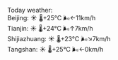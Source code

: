Today weather:  
Beijing: ☀️ 🌡️+25°C 🌬️←11km/h  
Tianjin: ☀️ 🌡️+24°C 🌬️↑7km/h  
Shijiazhuang: ☀️ 🌡️+23°C 🌬️↘7km/h  
Tangshan: ☀️ 🌡️+25°C 🌬️←0km/h  
